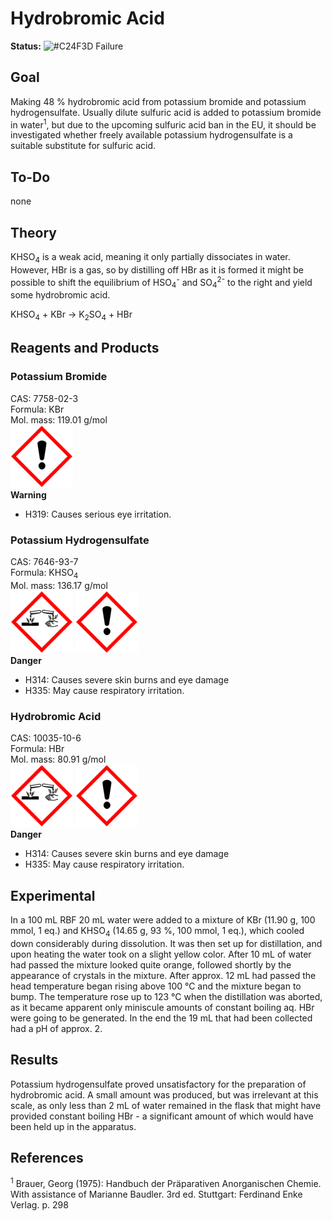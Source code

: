 # Hydrobromic Acid
__Status:__ ![#C24F3D](https://via.placeholder.com/15/C24F3D/000000?text=+) Failure
## Goal
Making 48 % hydrobromic acid from potassium bromide and potassium hydrogensulfate. Usually dilute sulfuric acid is added to potassium bromide in water<sup>1</sup>, but due to the upcoming sulfuric acid ban in the EU, it should be investigated whether freely available potassium hydrogensulfate is a suitable substitute for sulfuric acid.


## To-Do
none


## Theory
KHSO<sub>4</sub> is a weak acid, meaning it only partially dissociates in water. However, HBr is a gas, so by distilling off HBr as it is formed it might be possible to shift the equilibrium of HSO<sub>4</sub><sup>-</sup> and SO<sub>4</sub><sup>2-</sup> to the right and yield some hydrobromic acid.

KHSO<sub>4</sub> + KBr → K<sub>2</sub>SO<sub>4</sub> + HBr


## Reagents and Products
### Potassium Bromide
CAS: 7758-02-3\
Formula: KBr\
Mol. mass: 119.01 g/mol\
<img src="resources/img/240px-GHS-pictogram-exclam.svg.png" width=100 />\
__Warning__

* H319: Causes serious eye irritation.
 

### Potassium Hydrogensulfate
CAS: 7646-93-7\
Formula: KHSO<sub>4</sub>\
Mol. mass: 136.17 g/mol\
<img src="resources/img/240px-GHS-pictogram-acid.svg.png" width=100 />
<img src="resources/img/240px-GHS-pictogram-exclam.svg.png" width=100 />\
__Danger__

* H314: Causes severe skin burns and eye damage 
* H335: May cause respiratory irritation.

### Hydrobromic Acid
CAS: 10035-10-6\
Formula: HBr\
Mol. mass: 80.91 g/mol\
<img src="resources/img/240px-GHS-pictogram-acid.svg.png" width=100 />
<img src="resources/img/240px-GHS-pictogram-exclam.svg.png" width=100 />\
__Danger__

* H314: Causes severe skin burns and eye damage 
* H335: May cause respiratory irritation.


## Experimental
In a 100 mL RBF 20 mL water were added to a mixture of KBr (11.90 g, 100 mmol, 1 eq.) and KHSO<sub>4</sub> (14.65 g, 93 %, 100 mmol, 1 eq.), which cooled down considerably during dissolution. It was then set up for distillation, and upon heating the water took on a slight yellow color. After 10 mL of water had passed the mixture looked quite orange, followed shortly by the appearance of crystals in the mixture. After approx. 12 mL had passed the head temperature began rising above 100 °C and the mixture began to bump. The temperature rose up to 123 °C when the distillation was aborted, as it became apparent only miniscule amounts of constant boiling aq. HBr were going to be generated. In the end the 19 mL that had been collected had a pH of approx. 2.


## Results
Potassium hydrogensulfate proved unsatisfactory for the preparation of hydrobromic acid. A small amount was produced, but was irrelevant at this scale, as only less than 2 mL of water remained in the flask that might have provided constant boiling HBr - a significant amount of which would have been held up in the apparatus.

## References
<sup>1</sup> Brauer, Georg (1975): Handbuch der Präparativen Anorganischen Chemie. With assistance of Marianne Baudler. 3rd ed. Stuttgart: Ferdinand Enke Verlag. p. 298
